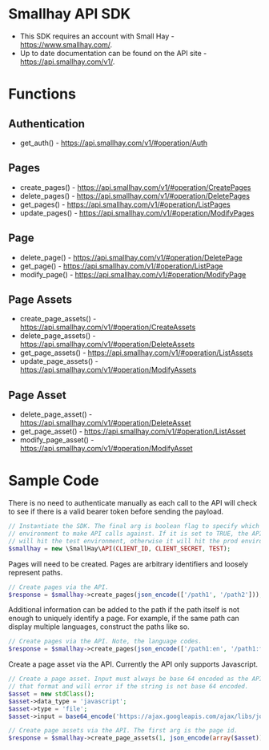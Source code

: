 # Smallhay API SDK

* This SDK requires an account with Small Hay - https://www.smallhay.com/.
* Up to date documentation can be found on the API site - https://api.smallhay.com/v1/.

# Functions

## Authentication

* get_auth() - https://api.smallhay.com/v1/#operation/Auth

## Pages

* create_pages() - https://api.smallhay.com/v1/#operation/CreatePages
* delete_pages() - https://api.smallhay.com/v1/#operation/DeletePages
* get_pages() - https://api.smallhay.com/v1/#operation/ListPages
* update_pages() - https://api.smallhay.com/v1/#operation/ModifyPages

## Page

* delete_page() - https://api.smallhay.com/v1/#operation/DeletePage
* get_page() - https://api.smallhay.com/v1/#operation/ListPage
* modify_page() - https://api.smallhay.com/v1/#operation/ModifyPage

## Page Assets

* create_page_assets() - https://api.smallhay.com/v1/#operation/CreateAssets
* delete_page_assets() - https://api.smallhay.com/v1/#operation/DeleteAssets
* get_page_assets() - https://api.smallhay.com/v1/#operation/ListAssets
* update_page_assets() - https://api.smallhay.com/v1/#operation/ModifyAssets

## Page Asset

* delete_page_asset() - https://api.smallhay.com/v1/#operation/DeleteAsset
* get_page_asset() - https://api.smallhay.com/v1/#operation/ListAsset
* modify_page_asset() - https://api.smallhay.com/v1/#operation/ModifyAsset

# Sample Code

There is no need to authenticate manually as each call to the API will check to see if there is a valid bearer token before sending the payload.

```php
// Instantiate the SDK. The final arg is boolean flag to specify which
// environment to make API calls against. If it is set to TRUE, the API calls
// will hit the test environment, otherwise it will hit the prod environment.
$smallhay = new \SmallHay\API(CLIENT_ID, CLIENT_SECRET, TEST);
```

Pages will need to be created. Pages are arbitrary identifiers and loosely represent paths.

```php
// Create pages via the API.
$response = $smallhay->create_pages(json_encode(['/path1', '/path2']));
```

Additional information can be added to the path if the path itself is not enough to uniquely identify a page. For example, if the same path can display multiple languages, construct the paths like so.

```php
// Create pages via the API. Note, the language codes.
$response = $smallhay->create_pages(json_encode(['/path1:en', '/path1:fr']));
```

Create a page asset via the API. Currently the API only supports Javascript.

```php
// Create a page asset. Input must always be base 64 encoded as the API expects
// that format and will error if the string is not base 64 encoded.
$asset = new stdClass();
$asset->data_type = 'javascript';
$asset->type = 'file';
$asset->input = base64_encode('https://ajax.googleapis.com/ajax/libs/jquery/3.4.1/jquery.min.js');

// Create page assets via the API. The first arg is the page id.
$response = $smallhay->create_page_assets(1, json_encode(array($asset)));
```

